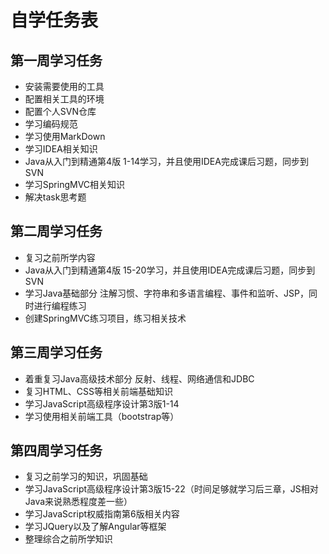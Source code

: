 # 自学任务表

## 第一周学习任务

* 安装需要使用的工具
* 配置相关工具的环境
* 配置个人SVN仓库
* 学习编码规范
* 学习使用MarkDown
* 学习IDEA相关知识
* Java从入门到精通第4版 1-14学习，并且使用IDEA完成课后习题，同步到SVN
* 学习SpringMVC相关知识
* 解决task思考题

## 第二周学习任务

* 复习之前所学内容
* Java从入门到精通第4版 15-20学习，并且使用IDEA完成课后习题，同步到SVN
* 学习Java基础部分 注解习惯、字符串和多语言编程、事件和监听、JSP，同时进行编程练习
* 创建SpringMVC练习项目，练习相关技术

## 第三周学习任务

* 着重复习Java高级技术部分 反射、线程、网络通信和JDBC
* 复习HTML、CSS等相关前端基础知识
* 学习JavaScript高级程序设计第3版1-14
* 学习使用相关前端工具（bootstrap等）

## 第四周学习任务

* 复习之前学习的知识，巩固基础
* 学习JavaScript高级程序设计第3版15-22（时间足够就学习后三章，JS相对Java来说熟悉程度差一些）
* 学习JavaScript权威指南第6版相关内容
* 学习JQuery以及了解Angular等框架
* 整理综合之前所学知识